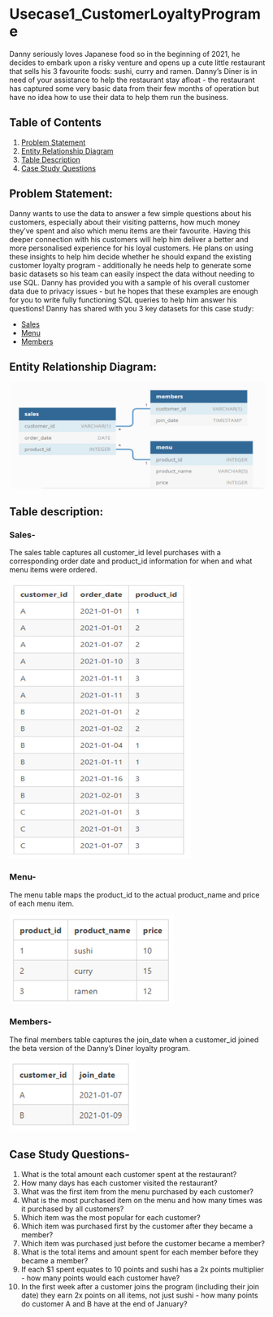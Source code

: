 # Usecase1_CustomerLoyaltyPrograme
Danny seriously loves Japanese food so in the beginning of 2021, he decides to embark upon a  risky venture and opens up a cute little restaurant that sells his 3 favourite foods: sushi, curry  and ramen.  Danny’s Diner is in need of your assistance to help the restaurant stay afloat - the restaurant  has captured some very basic data from their few months of operation but have no idea how  to use their data to help them run the business. 

## Table of Contents
1. [Problem Statement](##problem-statement)
2. [Entity Relationship Diagram](##entity-relationship-diagram)
3. [Table Description](##table-description)
4. [Case Study Questions](##case-study-questions)

## Problem Statement: 
Danny wants to use the data to answer a few simple questions about his customers, especially 
about their visiting patterns, how much money they’ve spent and also which menu items are 
their favourite. Having this deeper connection with his customers will help him deliver a better 
and more personalised experience for his loyal customers. 
He plans on using these insights to help him decide whether he should expand the existing 
customer loyalty program - additionally he needs help to generate some basic datasets so his 
team can easily inspect the data without needing to use SQL. 
Danny has provided you with a sample of his overall customer data due to privacy issues - but 
he hopes that these examples are enough for you to write fully functioning SQL queries to help 
him answer his questions! 
Danny has shared with you 3 key datasets for this case study: 
- [Sales](###Sales)
- [Menu](###Menu)
- [Members](###Members)

## Entity Relationship Diagram:
![alt_text](https://github.com/shreepadparakhi/Usecase1_CustomerLoyaltyPrograme/blob/main/ERD.png?raw=true)

## Table description:

### Sales-
The sales table captures all customer_id level purchases with a corresponding order date 
and product_id information for when and what menu items were ordered.

![alt_text](https://github.com/shreepadparakhi/Usecase1_CustomerLoyaltyPrograme/blob/main/SalesTable.png?raw=true)

### Menu-
The menu table maps the product_id to the actual product_name and price of each menu 
item. 

![alt_text](https://github.com/shreepadparakhi/Usecase1_CustomerLoyaltyPrograme/blob/main/Menu.png?raw=true)

### Members-
The final members table captures the join_date when a customer_id joined the beta version of
the Danny’s Diner loyalty program. 

![alt_text](https://github.com/shreepadparakhi/Usecase1_CustomerLoyaltyPrograme/blob/main/Members.png?raw=true)

## Case Study Questions-
1) What is the total amount each customer spent at the restaurant? 
2) How many days has each customer visited the restaurant? 
3) What was the first item from the menu purchased by each customer? 
4) What is the most purchased item on the menu and how many times was it purchased by all 
customers? 
5) Which item was the most popular for each customer? 
6) Which item was purchased first by the customer after they became a member? 
7) Which item was purchased just before the customer became a member? 
8) What is the total items and amount spent for each member before they became a 
member? 
9) If each $1 spent equates to 10 points and sushi has a 2x points multiplier - how many points 
would each customer have? 
10) In the first week after a customer joins the program (including their join date) they earn 
2x points on all items, not just sushi - how many points do customer A and B have at the 
end of January?

